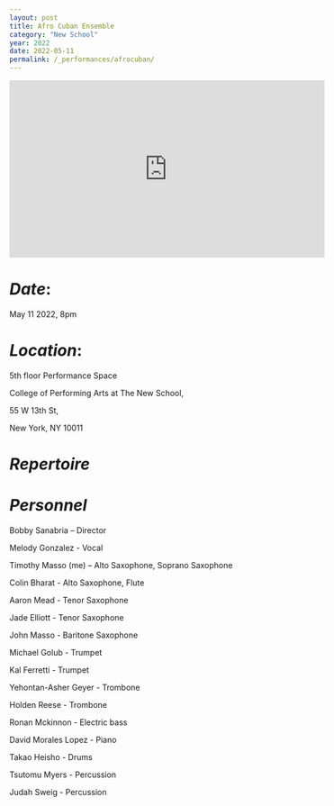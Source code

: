 ```yaml
---
layout: post
title: Afro Cuban Ensemble
category: "New School"
year: 2022
date: 2022-05-11
permalink: /_performances/afrocuban/
---
```


<style>

body {
  background-image: url('/assets/5thfloor.webp');
  background-size: cover;
  background-position: center;
  background-attachment: fixed;
}

</style>


<div id="scrollTrack">
  <div id="verticalScrollProgress"></div>
</div>

<style>
#scrollTrack {
  position: fixed;
  top: 25%;
  left: 50%;
  transform: translateX(-700px);
  width: 5px;
  height: 50%;
  background-color: rgba(255, 255, 255, 0.1);
  z-index: 9998;
}

#verticalScrollProgress {
  position: absolute;
  top: 0;
  left: 0;
  width: 100%;
  height: 0%;
  background-color: #5bff32;
  z-index: 9999;
}

</style>

<script>
window.onscroll = function() {
  const track = document.getElementById("scrollTrack");
  const bar = document.getElementById("verticalScrollProgress");
  
  const scrollTop = document.documentElement.scrollTop || document.body.scrollTop;
  const scrollHeight = document.documentElement.scrollHeight - document.documentElement.clientHeight;
  const scrollPercent = (scrollTop / scrollHeight) * 100;
  
  // Keep the green bar inside the track
  bar.style.height = scrollPercent + "%";
};
</script>


<iframe width="560" height="315" src="https://www.youtube.com/embed/zPAi5hWqmHw?si=bvLZBneN0cbqpJgh" title="YouTube video player" frameborder="0" allow="accelerometer; autoplay; clipboard-write; encrypted-media; gyroscope; picture-in-picture; web-share" referrerpolicy="strict-origin-when-cross-origin" allowfullscreen></iframe>


# *Date*:  

May 11 2022, 8pm

# *Location*: 

5th floor Performance Space

College of Performing Arts at The New School, 

55 W 13th St, 

New York, NY 10011

# *Repertoire*

# *Personnel*

Bobby Sanabria – Director

Melody Gonzalez - Vocal

Timothy Masso (me) – Alto Saxophone, Soprano Saxophone

Colin Bharat - Alto Saxophone, Flute

Aaron Mead - Tenor Saxophone 

Jade Elliott - Tenor Saxophone 

John Masso - Baritone Saxophone

Michael Golub - Trumpet 

Kal Ferretti - Trumpet 

Yehontan-Asher Geyer - Trombone

Holden Reese - Trombone 

Ronan Mckinnon - Electric bass

David Morales Lopez - Piano

Takao Heisho - Drums

Tsutomu Myers - Percussion

Judah Sweig - Percussion 

